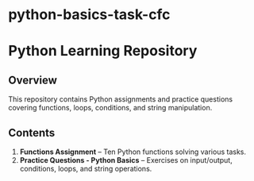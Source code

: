 # python-basics-task-cfc

# Python Learning Repository

## Overview
This repository contains Python assignments and practice questions covering functions, loops, conditions, and string manipulation.

## Contents
1. **Functions Assignment** – Ten Python functions solving various tasks.
2. **Practice Questions - Python Basics** – Exercises on input/output, conditions, loops, and string operations.